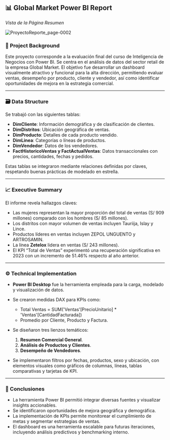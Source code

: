 ## 📊 Global Market Power BI Report

_Vista de la Página Resumen_

![ProyectoReporte_page-0002](https://github.com/user-attachments/assets/94d43fd8-5cba-4eca-88d5-9e4e20cda7a7)


### 🏢 Project Background

Este proyecto corresponde a la evaluación final del curso de Inteligencia de Negocios con Power BI. Se centra en el análisis de datos del sector retail de la empresa Global Market. El objetivo fue desarrollar un dashboard visualmente atractivo y funcional para la alta dirección, permitiendo evaluar ventas, desempeño por producto, cliente y vendedor, así como identificar oportunidades de mejora en la estrategia comercial.

---

### 🗃️ Data Structure

Se trabajó con las siguientes tablas:

* **DimCliente**: Información demográfica y de clasificación de clientes.
* **DimDistritos**: Ubicación geográfica de ventas.
* **DimProducto**: Detalles de cada producto vendido.
* **DimLinea**: Categorías o líneas de productos.
* **DimVendedor**: Datos de los vendedores.
* **FactHistoricoVentas y FactActualVentas**: Datos transaccionales con precios, cantidades, fechas y pedidos.

Estas tablas se integraron mediante relaciones definidas por claves, respetando buenas prácticas de modelado en estrella.

---

### 📈 Executive Summary

El informe revela hallazgos claves:

* Las mujeres representan la mayor proporción del total de ventas (S/ 909 millones) comparado con los hombres (S/ 85 millones).
* Los distritos con mayor volumen de ventas incluyen Tauriija, Islay y Lince.
* Productos líderes en ventas incluyen ZEPOL UNGUENTO y ARTROSAMIN.
* La línea **Zetelox** lidera en ventas (S/ 243 millones).
* El KPI “Total de Ventas” experimentó una recuperación significativa en 2023 con un incremento de 51.46% respecto al año anterior.

---

### ⚙️ Technical Implementation

* **Power BI Desktop** fue la herramienta empleada para la carga, modelado y visualización de datos.
* Se crearon medidas DAX para KPIs como:

  * Total Ventas = SUM('Ventas'\[PrecioUnitario] \* 'Ventas'\[CantidadFacturada])
  * Promedio por Cliente, Producto y Factura.
* Se diseñaron tres lienzos temáticos:

  1. **Resumen Comercial General**.
  2. **Análisis de Productos y Clientes**.
  3. **Desempeño de Vendedores**.
* Se implementaron filtros por fechas, productos, sexo y ubicación, con elementos visuales como gráficos de columnas, líneas, tablas comparativas y tarjetas de KPI.

---

### 📌 Conclusiones

* La herramienta Power BI permitió integrar diversas fuentes y visualizar insights accionables.
* Se identificaron oportunidades de mejora geográfica y demográfica.
* La implementación de KPIs permite monitorear el cumplimiento de metas y segmentar estrategias de ventas.
* El dashboard es una herramienta escalable para futuras iteraciones, incluyendo análisis predictivos y benchmarking interno.
